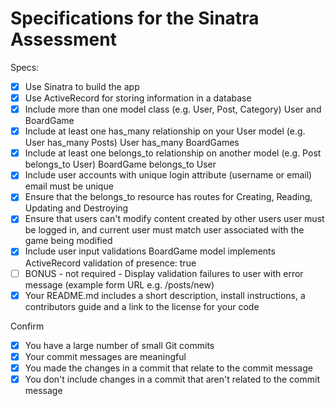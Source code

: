 # Specifications for the Sinatra Assessment

Specs:
- [x] Use Sinatra to build the app
- [x] Use ActiveRecord for storing information in a database
- [x] Include more than one model class (e.g. User, Post, Category)
    User and BoardGame
- [x] Include at least one has_many relationship on your User model (e.g. User has_many Posts)
    User has_many BoardGames
- [x] Include at least one belongs_to relationship on another model (e.g. Post belongs_to User)
    BoardGame belongs_to User
- [x] Include user accounts with unique login attribute (username or email)
    email must be unique
- [x] Ensure that the belongs_to resource has routes for Creating, Reading, Updating and Destroying
- [x] Ensure that users can't modify content created by other users
    user must be logged in, and current user must match user associated with the game being modified
- [x] Include user input validations
    BoardGame model implements ActiveRecord validation of presence: true
- [ ] BONUS - not required - Display validation failures to user with error message (example form URL e.g. /posts/new)
- [x] Your README.md includes a short description, install instructions, a contributors guide and a link to the license for your code

Confirm
- [x] You have a large number of small Git commits
- [x] Your commit messages are meaningful
- [x] You made the changes in a commit that relate to the commit message
- [x] You don't include changes in a commit that aren't related to the commit message